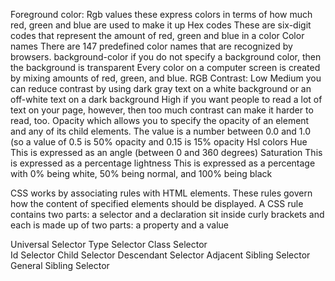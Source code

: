 Foreground color:
Rgb values these express colors in terms of how much red, green and blue are used to make it up
Hex codes These are six-digit codes that represent the amount of red, green and blue in a color
Color names There are 147 predefined color names that are recognized by browsers. 
background-color
if you do not specify a background color, then the background is transparent
Every color on a computer screen is created by mixing amounts of red, green, and blue. RGB
Contrast:
Low
Medium you can reduce contrast by using dark gray text on a white background or an off-white text on a dark background
High if you want people to read a lot of text on your page, however, then too much contrast can make it harder to read, too.
 Opacity which allows you to specify the opacity of an element and any of its child elements. The value is a number between 0.0 and 1.0 (so a value of 0.5 is 50% opacity and 0.15 is 15% opacity
Hsl colors 
Hue This is expressed as an angle (between 0 and 360 degrees)
 Saturation This is expressed as a percentage
 lightness This is expressed as a percentage with 0% being white, 50% being normal, and 100% being black

CSS
 works by associating rules with HTML elements. These rules govern how the content of specified elements should be displayed. A CSS rule contains two parts: a selector and a declaration sit inside curly brackets and each is made up of two parts: a property and a value

Universal Selector 
Type Selector 
Class Selector  
Id Selector 
Child Selector 
Descendant Selector 
Adjacent Sibling Selector 
General Sibling Selector
